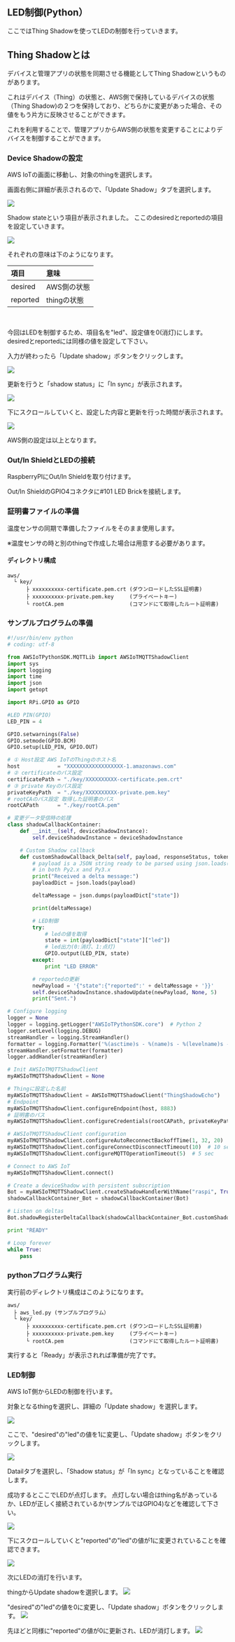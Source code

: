 
## LED制御(Python）

ここではThing Shadowを使ってLEDの制御を行っていきます。

## Thing Shadowとは

デバイスと管理アプリの状態を同期させる機能としてThing Shadowというものがあります。

これはデバイス（Thing）の状態と、AWS側で保持しているデバイスの状態（Thing Shadow)の２つを保持しており、どちらかに変更があった場合、その値をもう片方に反映させることができます。

これを利用することで、管理アプリからAWS側の状態を変更することによりデバイスを制御することができます。

### Device Shadowの設定

AWS IoTの画面に移動し、対象のthingを選択します。

画面右側に詳細が表示されるので、「Update Shadow」タブを選択します。

![](img/shadow/python/shadow001.png)

Shadow stateという項目が表示されました。
ここのdesiredとreportedの項目を設定していきます。

![](img/shadow/python/shadow002.png)

それぞれの意味は下のようになります。

|項目|意味|
|:--|:--|
|desired|AWS側の状態|
|reported|thingの状態|

<br>

今回はLEDを制御するため、項目名を"led"、設定値を0(消灯)にします。
desiredとreportedには同様の値を設定して下さい。

入力が終わったら「Update shadow」ボタンをクリックします。

![](img/shadow/python/shadow003.png)

更新を行うと「shadow status」に「In sync」が表示されます。

![](img/shadow/python/shadow004.png)

下にスクロールしていくと、設定した内容と更新を行った時間が表示されます。

![](img/shadow/python/shadow005.png)

AWS側の設定は以上となります。

### Out/In ShieldとLEDの接続
RaspberryPIにOut/In Shieldを取り付けます。

Out/In ShieldのGPIO4コネクタに#101 LED Brickを接続します。

### 証明書ファイルの準備

温度センサの同期で準備したファイルをそのまま使用します。

※温度センサの時と別のthingで作成した場合は用意する必要があります。

#### ディレクトリ構成

```
aws/
  └ key/
      ├ xxxxxxxxxx-certificate.pem.crt (ダウンロードしたSSL証明書)
      ├ xxxxxxxxxx-private.pem.key     (プライベートキー)
      └ rootCA.pem                     (コマンドにて取得したルート証明書)
```

### サンプルプログラムの準備

```python
#!/usr/bin/env python
# coding: utf-8

from AWSIoTPythonSDK.MQTTLib import AWSIoTMQTTShadowClient
import sys
import logging
import time
import json
import getopt

import RPi.GPIO as GPIO

#LED PIN(GPIO)
LED_PIN = 4

GPIO.setwarnings(False)
GPIO.setmode(GPIO.BCM)
GPIO.setup(LED_PIN, GPIO.OUT)

# ① Host設定 AWS IoTのThingのホスト名
host            = "XXXXXXXXXXXXXXXXXX-1.amazonaws.com"
# ② certificateのパス設定
certificatePath = "./key/XXXXXXXXXX-certificate.pem.crt"
# ③ private Keyのパス設定
privateKeyPath  = "./key/XXXXXXXXXX-private.pem.key"
# rootCAのパス設定 取得した証明書のパス
rootCAPath      = "./key/rootCA.pem"

# 変更データ受信時の処理
class shadowCallbackContainer:
    def __init__(self, deviceShadowInstance):
        self.deviceShadowInstance = deviceShadowInstance

    # Custom Shadow callback
    def customShadowCallback_Delta(self, payload, responseStatus, token):
        # payload is a JSON string ready to be parsed using json.loads(...)
        # in both Py2.x and Py3.x
        print("Received a delta message:")
        payloadDict = json.loads(payload)

        deltaMessage = json.dumps(payloadDict["state"])

        print(deltaMessage)

        # LED制御
        try:
            # ledの値を取得
            state = int(payloadDict["state"]["led"])
            # led出力(0:消灯、1:点灯)
            GPIO.output(LED_PIN, state)
        except:
            print "LED ERROR"

        # reportedの更新
        newPayload = '{"state":{"reported":' + deltaMessage + '}}'
        self.deviceShadowInstance.shadowUpdate(newPayload, None, 5)
        print("Sent.")

# Configure logging
logger = None
logger = logging.getLogger("AWSIoTPythonSDK.core")  # Python 2
logger.setLevel(logging.DEBUG)
streamHandler = logging.StreamHandler()
formatter = logging.Formatter('%(asctime)s - %(name)s - %(levelname)s - %(message)s')
streamHandler.setFormatter(formatter)
logger.addHandler(streamHandler)

# Init AWSIoTMQTTShadowClient
myAWSIoTMQTTShadowClient = None

# Thingに設定した名前
myAWSIoTMQTTShadowClient = AWSIoTMQTTShadowClient("ThingShadowEcho")
# Endpoint
myAWSIoTMQTTShadowClient.configureEndpoint(host, 8883)
# 証明書のパス
myAWSIoTMQTTShadowClient.configureCredentials(rootCAPath, privateKeyPath, certificatePath)

# AWSIoTMQTTShadowClient configuration
myAWSIoTMQTTShadowClient.configureAutoReconnectBackoffTime(1, 32, 20)
myAWSIoTMQTTShadowClient.configureConnectDisconnectTimeout(10)  # 10 sec
myAWSIoTMQTTShadowClient.configureMQTTOperationTimeout(5)  # 5 sec

# Connect to AWS IoT
myAWSIoTMQTTShadowClient.connect()

# Create a deviceShadow with persistent subscription
Bot = myAWSIoTMQTTShadowClient.createShadowHandlerWithName("raspi", True)
shadowCallbackContainer_Bot = shadowCallbackContainer(Bot)

# Listen on deltas
Bot.shadowRegisterDeltaCallback(shadowCallbackContainer_Bot.customShadowCallback_Delta)

print "READY"

# Loop forever
while True:
    pass

```

### pythonプログラム実行

実行前のディレクトリ構成はこのようになります。

```
aws/
  ├ aws_led.py (サンプルプログラム）
  └ key/
      ├ xxxxxxxxxx-certificate.pem.crt (ダウンロードしたSSL証明書)
      ├ xxxxxxxxxx-private.pem.key     (プライベートキー)
      └ rootCA.pem                     (コマンドにて取得したルート証明書)
```

実行すると「Ready」が表示されれば準備が完了です。

### LED制御

AWS IoT側からLEDの制御を行います。

対象となるthingを選択し、詳細の「Update shadow」を選択します。

![](img/shadow/python/shadow101.png)

ここで、"desired"の"led"の値を1に変更し、「Update shadow」ボタンをクリックします。

![](img/shadow/python/shadow102.png)

Datailタブを選択し、「Shadow status」が「In sync」となっていることを確認します。

成功するとここでLEDが点灯します。
点灯しない場合はthing名があっているか、LEDが正しく接続されているか(サンプルではGPIO4)などを確認して下さい。

![](img/shadow/python/shadow103.png)

下にスクロールしていくと"reported"の"led"の値が1に変更されていることを確認できます。

![](img/shadow/python/shadow104.png)

次にLEDの消灯を行います。

thingからUpdate shadowを選択します。
![](img/shadow/python/shadow105.png)

"desired"の"led"の値を0に変更し、「Update shadow」ボタンをクリックします。
![](img/shadow/python/shadow106.png)

先ほどと同様に"reported"の値が0に更新され、LEDが消灯します。
![](img/shadow/python/shadow107.png)
